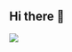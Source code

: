 ## Hi there 👋

![](https://upload.wikimedia.org/wikipedia/commons/thumb/a/af/Under_construction_icon-yellow.svg/587px-Under_construction_icon-yellow.svg.png
)

<!--
**ra002356/ra002356** is a ✨ _special_ ✨ repository because its `README.md` (this file) appears on your GitHub profile.

Here are some ideas to get you started:

- 🔭 I’m currently working on ...
- 🌱 I’m currently learning ...
- 👯 I’m looking to collaborate on ...
- 🤔 I’m looking for help with ...
- 💬 Ask me about ...
- 📫 How to reach me: ...
- 😄 Pronouns: ...
- ⚡ Fun fact: ...
-->

